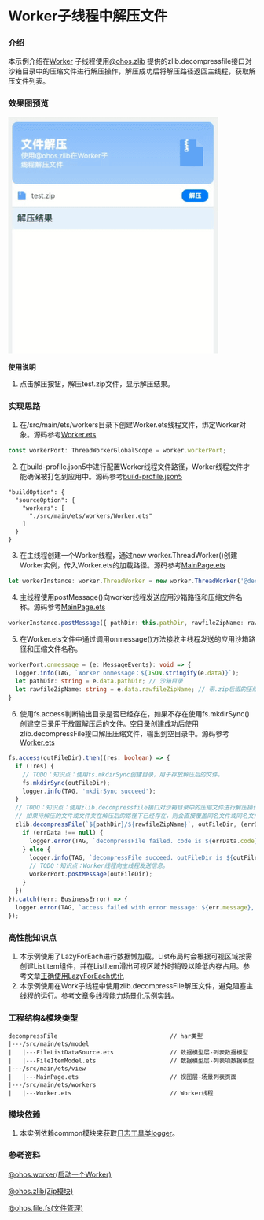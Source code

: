# Worker子线程中解压文件

### 介绍

本示例介绍在[Worker](https://developer.huawei.com/consumer/cn/doc/harmonyos-references/js-apis-worker-0000001774121110)
子线程使用[@ohos.zlib](https://developer.huawei.com/consumer/cn/doc/harmonyos-references/js-apis-zlib-0000001774281346)
提供的zlib.decompressfile接口对沙箱目录中的压缩文件进行解压操作，解压成功后将解压路径返回主线程，获取解压文件列表。

### 效果图预览

![](../../product/entry/src/main/resources/base/media/decompress_file.gif)

**使用说明**

1. 点击解压按钮，解压test.zip文件，显示解压结果。

### 实现思路

1. 在/src/main/ets/workers目录下创建Worker.ets线程文件，绑定Worker对象。源码参考[Worker.ets](./src/main/ets/workers/Worker.ets)

```ts
const workerPort: ThreadWorkerGlobalScope = worker.workerPort;
```

2. 在build-profile.json5中进行配置Worker线程文件路径，Worker线程文件才能确保被打包到应用中。源码参考[build-profile.json5](build-profile.json5)

```json5
"buildOption": {
  "sourceOption": {
    "workers": [
      "./src/main/ets/workers/Worker.ets"
    ]
  }
}
```

3. 在主线程创建一个Worker线程，通过new worker.ThreadWorker()创建Worker实例，传入Worker.ets的加载路径。源码参考[MainPage.ets](./src/main/ets/view/MainPage.ets)

```ts
let workerInstance: worker.ThreadWorker = new worker.ThreadWorker('@decompressFile/ets/workers/Worker.ets');
```

4. 主线程使用postMessage()向worker线程发送应用沙箱路径和压缩文件名称。源码参考[MainPage.ets](./src/main/ets/view/MainPage.ets)

```ts
workerInstance.postMessage({ pathDir: this.pathDir, rawfileZipName: rawfileZipName });
```

5. 在Worker.ets文件中通过调用onmessage()方法接收主线程发送的应用沙箱路径和压缩文件名称。
```ts
workerPort.onmessage = (e: MessageEvents): void => {
  logger.info(TAG, `Worker onmessage：${JSON.stringify(e.data)}`);
  let pathDir: string = e.data.pathDir; // 沙箱目录
  let rawfileZipName: string = e.data.rawfileZipName; // 带.zip后缀的压缩文件名称
}
```
6. 使用fs.access判断输出目录是否已经存在，如果不存在使用fs.mkdirSync()创建空目录用于放置解压后的文件。空目录创建成功后使用zlib.decompressFile接口解压压缩文件，输出到空目录中。源码参考[Worker.ets](./src/main/ets/workers/Worker.ets)

```ts
fs.access(outFileDir).then((res: boolean) => {
  if (!res) {
    // TODO：知识点：使用fs.mkdirSync创建目录，用于存放解压后的文件。
    fs.mkdirSync(outFileDir);
    logger.info(TAG, 'mkdirSync succeed');
  }
  // TODO：知识点：使用zlib.decompressfile接口对沙箱目录中的压缩文件进行解压操作，解压至指定沙箱目录outFileDir。
  // 如果待解压的文件或文件夹在解压后的路径下已经存在，则会直接覆盖同名文件或同名文件夹中的同名文件。
  zlib.decompressFile(`${pathDir}/${rawfileZipName}`, outFileDir, (errData: BusinessError) => {
    if (errData !== null) {
      logger.error(TAG, `decompressFile failed. code is ${errData.code}, message is ${errData.message}`);
    } else {
      logger.info(TAG, `decompressFile succeed. outFileDir is ${outFileDir}`);
      // TODO：知识点：Worker线程向主线程发送信息。
      workerPort.postMessage(outFileDir);
    }
  })
}).catch((err: BusinessError) => {
  logger.error(TAG, `access failed with error message: ${err.message}, error code: ${err.code}`);
});
```

### 高性能知识点

1. 本示例使用了LazyForEach进行数据懒加载，List布局时会根据可视区域按需创建ListItem组件，并在ListItem滑出可视区域外时销毁以降低内存占用。参考文章[正确使用LazyForEach优化](https://docs.openharmony.cn/pages/v4.0/zh-cn/application-dev/performance/lazyforeach_optimization.md/)
2. 本示例使用在Work子线程中使用zlib.decompressFile解压文件，避免阻塞主线程的运行。参考文章[多线程能力场景化示例实践](https://docs.openharmony.cn/pages/v4.0/zh-cn/application-dev/performance/multi_thread_capability.md/)。

### 工程结构&模块类型

   ```
   decompressFile                                // har类型
   |---/src/main/ets/model                        
   |   |---FileListDataSource.ets                // 数据模型层-列表数据模型 
   |   |---FileItemModel.ets                     // 数据模型层-列表项数据模型
   |---/src/main/ets/view                        
   |   |---MainPage.ets                          // 视图层-场景列表页面
   |---/src/main/ets/workers                        
   |   |---Worker.ets                            // Worker线程
   ```

### 模块依赖

1. 本实例依赖common模块来获取[日志工具类logger](../../common/utils/src/main/ets/log/Logger.ets)。

### 参考资料

[@ohos.worker(启动一个Worker)](https://developer.huawei.com/consumer/cn/doc/harmonyos-references/js-apis-worker-0000001774121110)

[@ohos.zlib(Zip模块)](https://developer.huawei.com/consumer/cn/doc/harmonyos-references/js-apis-zlib-0000001774281346)

[@ohos.file.fs(文件管理)](https://developer.huawei.com/consumer/cn/doc/harmonyos-references/js-apis-file-fs-0000001820881405)